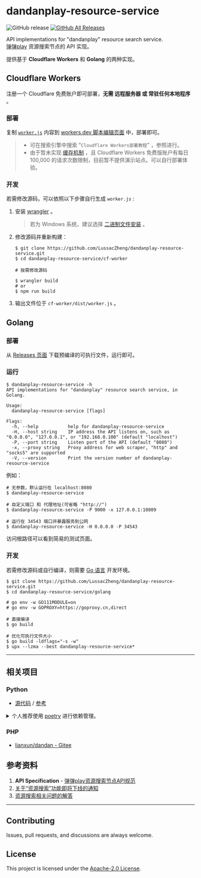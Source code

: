 # dandanplay-resource-service

![GitHub release](https://img.shields.io/github/v/release/LussacZheng/dandanplay-resource-service?include_prereleases&label=version&color=important)
[![GitHub All Releases](https://img.shields.io/github/downloads/LussacZheng/dandanplay-resource-service/total?logo=github&color=green)](https://github.com/LussacZheng/dandanplay-resource-service/releases)

API implementations for "dandanplay" resource search service.  
[弹弹play](http://www.dandanplay.com/) 资源搜索节点的 API 实现。

提供基于 **Cloudflare Workers** 和 **Golang** 的两种实现。

## Cloudflare Workers

注册一个 Cloudflare 免费账户即可部署，**无需 远程服务器 或 常驻任何本地程序** 。

### 部署

复制 [`worker.js`](https://github.com/LussacZheng/dandanplay-resource-service/blob/dist/cf-worker/worker.js) 内容到 [workers.dev 脚本编辑页面](https://workers.cloudflare.com/) 中，部署即可。

> - 可在搜索引擎中搜索 "`Cloudflare Workers部署教程`" ，参照进行。
> - 由于暂未实现 [缓存机制](https://developers.cloudflare.com/workers/runtime-apis/cache) ，且 Cloudflare Workers 免费版账户有每日 100,000 的请求次数限制，目前暂不提供演示站点。可以自行部署体验。

### 开发

若需修改源码，可以依照以下步骤自行生成 `worker.js` :

1. 安装 [wrangler](https://github.com/cloudflare/wrangler) 。
   > 若为 Windows 系统，建议选择 [二进制文件安装](https://developers.cloudflare.com/workers/cli-wrangler/install-update#manual-install) 。

2. 修改源码并重新构建：

   ```shell
   $ git clone https://github.com/LussacZheng/dandanplay-resource-service.git
   $ cd dandanplay-resource-service/cf-worker

   # 按需修改源码

   $ wrangler build
   # or
   $ npm run build
   ```

3. 输出文件位于 `cf-worker/dist/worker.js` 。

## Golang

### 部署

从 [Releases 页面](https://github.com/LussacZheng/dandanplay-resource-service/releases) 下载预编译的可执行文件，运行即可。

### 运行

```shell
$ dandanplay-resource-service -h
API implementations for "dandanplay" resource search service, in Golang.

Usage:
  dandanplay-resource-service [flags]

Flags:
  -h, --help           help for dandanplay-resource-service
  -H, --host string    IP address the API listens on, such as "0.0.0.0", "127.0.0.1", or "192.168.0.100" (default "localhost")
  -P, --port string    Listen port of the API (default "8080")
  -x, --proxy string   Proxy address for web scraper, "http" and "socks5" are supported
  -V, --version        Print the version number of dandanplay-resource-service
```

例如：

```shell
# 无参数，默认运行在 localhost:8080
$ dandanplay-resource-service

# 自定义端口 和 代理地址(可省略 "http://")
$ dandanplay-resource-service -P 9000 -x 127.0.0.1:10809

# 运行在 34543 端口并暴露服务到公网
$ dandanplay-resource-service -H 0.0.0.0 -P 34543
```

访问根路径可以看到简易的测试页面。

### 开发

若需修改源码或自行编译，则需要 [Go 语言](https://golang.google.cn/) 开发环境。

```shell
$ git clone https://github.com/LussacZheng/dandanplay-resource-service.git
$ cd dandanplay-resource-service/golang

# go env -w GO111MODULE=on
# go env -w GOPROXY=https://goproxy.cn,direct

# 直接编译
$ go build

# 优化可执行文件大小
$ go build -ldflags="-s -w"
$ upx --lzma --best dandanplay-resource-service*
```

---

## 相关项目

### Python

- [源代码](https://pastebin.ubuntu.com/p/mGP7JRpBtd/) / [参考](https://support.qq.com/products/104929/post/161035286010443896/)

<details>
<summary>个人推荐使用 <a href="https://github.com/python-poetry/poetry">poetry</a> 进行依赖管理。</summary>

```shell
$ cd python

# 安装依赖
$ poetry install
# 或
$ poetry install --no-dev

# 运行脚本，如
$ poetry run python dandanplay-resource-service.py proxy=http://127.0.0.1:10809
# 或
$ poetry run python dandanplay-resource-service.py host=0.0.0.0 port=34543 proxy=""

# 打包
$ poetry run poe build
```

</details>

### PHP

- [lianxun/dandan - Gitee](https://gitee.com/lianxun/dandan)

## 参考资料

1. **API Specification** - [弹弹play资源搜索节点API规范](https://github.com/kaedei/dandanplay-libraryindex/blob/master/api/ResourceService.md)
2. [关于“资源搜索”功能即将下线的通知](https://mp.weixin.qq.com/s/0xzIJX2LWnncc2YKpe6sfw)
3. [资源搜索相关问题的解答](https://mp.weixin.qq.com/s/OSsk6tuj4lXMcKq2S4s1Kg)

---

## Contributing

Issues, pull requests, and discussions are always welcome.

## License

This project is licensed under the [Apache-2.0 License](./LICENSE).
